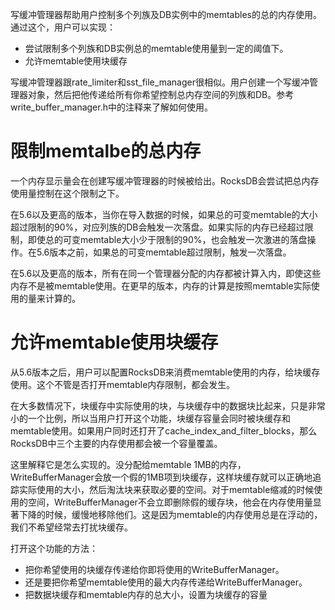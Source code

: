 写缓冲管理器帮助用户控制多个列族及DB实例中的memtables的总的内存使用。通过这个，用户可以实现：

- 尝试限制多个列族和DB实例总的memtable使用量到一定的阈值下。
- 允许memtable使用块缓存

写缓冲管理器跟rate_limiter和sst_file_manager很相似。用户创建一个写缓冲管理器对象，然后把他传递给所有你希望控制总内存空间的列族和DB。参考write_buffer_manager.h中的注释来了解如何使用。

# 限制memtalbe的总内存

一个内存显示量会在创建写缓冲管理器的时候被给出。RocksDB会尝试把总内存使用量控制在这个限制之下。

在5.6以及更高的版本，当你在导入数据的时候，如果总的可变memtable的大小超过限制的90%，对应列族的DB会触发一次落盘。如果实际的内存已经超过限制，即使总的可变memtable大小少于限制的90%，也会触发一次激进的落盘操作。在5.6版本之前，如果总的可变memtable超过限制，触发一次落盘。

在5.6以及更高的版本，所有在同一个管理器分配的内存都被计算入内，即使这些内存不是被memtable使用。在更早的版本，内存的计算是按照memtable实际使用的量来计算的。

# 允许memtable使用块缓存

从5.6版本之后，用户可以配置RocksDB来消费memtable使用的内存，给块缓存使用。这个不管是否打开memtable内存限制，都会发生。

在大多数情况下，块缓存中实际使用的块，与块缓存中的数据块比起来，只是非常小的一个比例，所以当用户打开这个功能，块缓存容量会同时被块缓存和memtable使用。如果用户同时还打开了cache_index_and_filter_blocks，那么RocksDB中三个主要的内存使用都会被一个容量覆盖。

这里解释它是怎么实现的。没分配给memtable 1MB的内存，WriteBufferManager会放一个假的1MB项到块缓存，这样块缓存就可以正确地追踪实际使用的大小，然后淘汰块来获取必要的空间。对于memtable缩减的时候使用的空间，WriteBufferManager不会立即删除假的缓存块，他会在内存使用量显著下降的时候，缓慢地移除他们。这是因为memtable的内存使用总是在浮动的，我们不希望经常去打扰块缓存。

打开这个功能的方法：

- 把你希望使用的块缓存传递给你即将使用的WriteBufferManager。
- 还是要把你希望memtable使用的最大内存传递给WriteBufferManager。
- 把数据块缓存和memtable内存的总大小，设置为块缓存的容量

